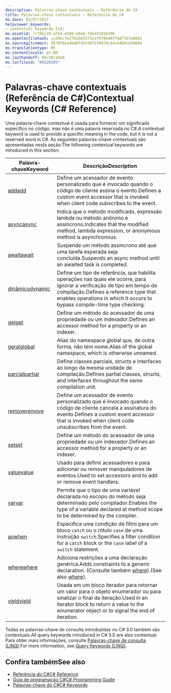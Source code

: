 ```yaml
---
description: Palavras-chave contextuais – Referência de C#
title: Palavras-chave contextuais – Referência de C#
ms.date: 03/07/2017
helpviewer_keywords:
- contextual keywords [C#]
ms.assetid: 7c76bc29-a754-4389-b0ab-f6b441018298
ms.openlocfilehash: ccd9bcfe2702083573cef979b40ff4d7167e8041
ms.sourcegitcommit: d579fb5e4b46745fd0f1f8874c94c6469ce58604
ms.translationtype: MT
ms.contentlocale: pt-BR
ms.lasthandoff: 08/30/2020
ms.locfileid: "89128395"
---
```

# <a name="contextual-keywords-c-reference"></a><span data-ttu-id="324fa-103">Palavras-chave contextuais (Referência de C#)</span><span class="sxs-lookup"><span data-stu-id="324fa-103">Contextual Keywords (C# Reference)</span></span>

<span data-ttu-id="324fa-104">Uma palavra-chave contextual é usada para fornecer um significado específico no código, mas não é uma palavra reservada no C#.</span><span class="sxs-lookup"><span data-stu-id="324fa-104">A contextual keyword is used to provide a specific meaning in the code, but it is not a reserved word in C#.</span></span> <span data-ttu-id="324fa-105">As seguintes palavras-chave contextuais são apresentadas nesta seção:</span><span class="sxs-lookup"><span data-stu-id="324fa-105">The following contextual keywords are introduced in this section:</span></span>  
  
|<span data-ttu-id="324fa-106">Palavra-chave</span><span class="sxs-lookup"><span data-stu-id="324fa-106">Keyword</span></span>|<span data-ttu-id="324fa-107">Descrição</span><span class="sxs-lookup"><span data-stu-id="324fa-107">Description</span></span>|  
|-------------|-----------------|  
|[<span data-ttu-id="324fa-108">add</span><span class="sxs-lookup"><span data-stu-id="324fa-108">add</span></span>](./add.md)|<span data-ttu-id="324fa-109">Define um acessador de evento personalizado que é invocado quando o código de cliente assina o evento.</span><span class="sxs-lookup"><span data-stu-id="324fa-109">Defines a custom event accessor that is invoked when client code subscribes to the event.</span></span>|  
|[<span data-ttu-id="324fa-110">async</span><span class="sxs-lookup"><span data-stu-id="324fa-110">async</span></span>](./async.md)|<span data-ttu-id="324fa-111">Indica que o método modificado, expressão lambda ou método anônimo é assíncrono.</span><span class="sxs-lookup"><span data-stu-id="324fa-111">Indicates that the modified method, lambda expression, or anonymous method is asynchronous.</span></span>|  
|[<span data-ttu-id="324fa-112">await</span><span class="sxs-lookup"><span data-stu-id="324fa-112">await</span></span>](../operators/await.md)|<span data-ttu-id="324fa-113">Suspende um método assíncrono até que uma tarefa esperada seja concluída.</span><span class="sxs-lookup"><span data-stu-id="324fa-113">Suspends an async method until an awaited task is completed.</span></span>|  
|[<span data-ttu-id="324fa-114">dinâmico</span><span class="sxs-lookup"><span data-stu-id="324fa-114">dynamic</span></span>](../builtin-types/reference-types.md)|<span data-ttu-id="324fa-115">Define um tipo de referência, que habilita operações nas quais ele ocorre, para ignorar a verificação de tipo em tempo de compilação.</span><span class="sxs-lookup"><span data-stu-id="324fa-115">Defines a reference type that enables operations in which it occurs to bypass compile-time type checking.</span></span>|  
|[<span data-ttu-id="324fa-116">get</span><span class="sxs-lookup"><span data-stu-id="324fa-116">get</span></span>](./get.md)|<span data-ttu-id="324fa-117">Define um método do acessador de uma propriedade ou um indexador.</span><span class="sxs-lookup"><span data-stu-id="324fa-117">Defines an accessor method for a property or an indexer.</span></span>|  
|[<span data-ttu-id="324fa-118">geral</span><span class="sxs-lookup"><span data-stu-id="324fa-118">global</span></span>](../operators/namespace-alias-qualifier.md)|<span data-ttu-id="324fa-119">Alias do namespace global que, de outra forma, não tem nome.</span><span class="sxs-lookup"><span data-stu-id="324fa-119">Alias of the global namespace, which is otherwise unnamed.</span></span>|  
|[<span data-ttu-id="324fa-120">parcial</span><span class="sxs-lookup"><span data-stu-id="324fa-120">partial</span></span>](./partial-type.md)|<span data-ttu-id="324fa-121">Define classes parciais, structs e interfaces ao longo da mesma unidade de compilação.</span><span class="sxs-lookup"><span data-stu-id="324fa-121">Defines partial classes, structs, and interfaces throughout the same compilation unit.</span></span>|  
|[<span data-ttu-id="324fa-122">remove</span><span class="sxs-lookup"><span data-stu-id="324fa-122">remove</span></span>](./remove.md)|<span data-ttu-id="324fa-123">Define um acessador de evento personalizado que é invocado quando o código de cliente cancela a assinatura do evento.</span><span class="sxs-lookup"><span data-stu-id="324fa-123">Defines a custom event accessor that is invoked when client code unsubscribes from the event.</span></span>|  
|[<span data-ttu-id="324fa-124">set</span><span class="sxs-lookup"><span data-stu-id="324fa-124">set</span></span>](./set.md)|<span data-ttu-id="324fa-125">Define um método do acessador de uma propriedade ou um indexador.</span><span class="sxs-lookup"><span data-stu-id="324fa-125">Defines an accessor method for a property or an indexer.</span></span>|  
|[<span data-ttu-id="324fa-126">value</span><span class="sxs-lookup"><span data-stu-id="324fa-126">value</span></span>](./value.md)|<span data-ttu-id="324fa-127">Usado para definir acessadores e para adicionar ou remover manipuladores de eventos.</span><span class="sxs-lookup"><span data-stu-id="324fa-127">Used to set accessors and to add or remove event handlers.</span></span>|  
|[<span data-ttu-id="324fa-128">var</span><span class="sxs-lookup"><span data-stu-id="324fa-128">var</span></span>](./var.md)|<span data-ttu-id="324fa-129">Permite que o tipo de uma variável declarada no escopo do método seja determinado pelo compilador.</span><span class="sxs-lookup"><span data-stu-id="324fa-129">Enables the type of a variable declared at method scope to be determined by the compiler.</span></span>|  
|[<span data-ttu-id="324fa-130">ao</span><span class="sxs-lookup"><span data-stu-id="324fa-130">when</span></span>](when.md)|<span data-ttu-id="324fa-131">Especifica uma condição de filtro para um bloco `catch` ou o rótulo `case` de uma instrução `switch`.</span><span class="sxs-lookup"><span data-stu-id="324fa-131">Specifies a filter condition for a `catch` block or the `case` label of a `switch` statement.</span></span>|
|[<span data-ttu-id="324fa-132">where</span><span class="sxs-lookup"><span data-stu-id="324fa-132">where</span></span>](./where-generic-type-constraint.md)|<span data-ttu-id="324fa-133">Adiciona restrições a uma declaração genérica.</span><span class="sxs-lookup"><span data-stu-id="324fa-133">Adds constraints to a generic declaration.</span></span> <span data-ttu-id="324fa-134">(Consulte também [where](./where-clause.md)).</span><span class="sxs-lookup"><span data-stu-id="324fa-134">(See also [where](./where-clause.md)).</span></span>|  
|[<span data-ttu-id="324fa-135">yield</span><span class="sxs-lookup"><span data-stu-id="324fa-135">yield</span></span>](./yield.md)|<span data-ttu-id="324fa-136">Usada em um bloco iterador para retornar um valor para o objeto enumerador ou para sinalizar o final da iteração.</span><span class="sxs-lookup"><span data-stu-id="324fa-136">Used in an iterator block to return a value to the enumerator object or to signal the end of iteration.</span></span>|  
  
 <span data-ttu-id="324fa-137">Todas as palavras-chave de consulta introduzidas no C# 3.0 também são contextuais.</span><span class="sxs-lookup"><span data-stu-id="324fa-137">All query keywords introduced in C# 3.0 are also contextual.</span></span> <span data-ttu-id="324fa-138">Para obter mais informações, consulte [Palavras-chave de consulta (LINQ)](./query-keywords.md).</span><span class="sxs-lookup"><span data-stu-id="324fa-138">For more information, see [Query Keywords (LINQ)](./query-keywords.md).</span></span>  
  
## <a name="see-also"></a><span data-ttu-id="324fa-139">Confira também</span><span class="sxs-lookup"><span data-stu-id="324fa-139">See also</span></span>

- [<span data-ttu-id="324fa-140">Referência do C#</span><span class="sxs-lookup"><span data-stu-id="324fa-140">C# Reference</span></span>](../index.md)
- [<span data-ttu-id="324fa-141">Guia de programação C#</span><span class="sxs-lookup"><span data-stu-id="324fa-141">C# Programming Guide</span></span>](../../programming-guide/index.md)
- [<span data-ttu-id="324fa-142">Palavras-chave do C#</span><span class="sxs-lookup"><span data-stu-id="324fa-142">C# Keywords</span></span>](./index.md)
